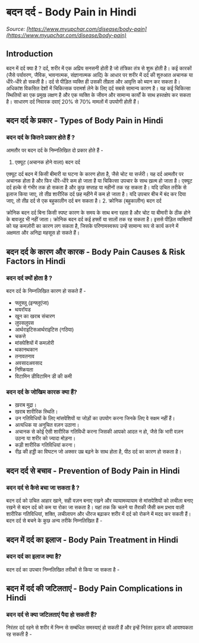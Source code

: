 # बदन दर्द - Body Pain in Hindi
_Source: [https://www.myupchar.com/disease/body-pain](https://www.myupchar.com/disease/body-pain)_

## Introduction
बदन में दर्द क्या है ?
दर्द, शरीर में एक अप्रिय सनसनी होती है जो तंत्रिका तंत्र से शुरू होती है। कई कारकों (जैसे पर्यावरण, जैविक, भावनात्मक, संज्ञानात्मक आदि) के आधार पर शरीर में दर्द की शुरुआत अचानक या धीरे-धीरे हो सकती है। दर्द से पीड़ित व्यक्ति ही उसकी तीव्रता और आवृत्ति को ब्यान कर सकता है।
अधिकांश विकसित देशों में चिकित्सक परामर्श लेने के लिए दर्द सबसे सामान्य कारण है। यह कई चिकित्सा स्थितियों का एक प्रमुख लक्षण है और एक व्यक्ति के जीवन और सामान्य कार्यों के साथ हस्तक्षेप कर सकता है। साधारण दर्द निवारक दवाएं 20% से 70% मामलों में उपयोगी होती हैं।

## बदन दर्द के प्रकार - Types of Body Pain in Hindi
### बदन दर्द के कितने प्रकार होते हैं ?
आमतौर पर बदन दर्द के निम्नलिखित दो प्रकार होते हैं -
1. एक्यूट (अचानक होने वाला) बदन दर्द
एक्यूट दर्द बदन में किसी बीमारी या घटना के कारण होता है, जैसे चोट या सर्जरी। यह दर्द आमतौर पर अचानक होता है और फिर धीरे-धीरे कम हो जाता है या चिकित्सा उपचार के साथ ख़त्म हो जाता है।
एक्यूट दर्द हल्के से गंभीर तक हो सकता है और कुछ सप्ताह या महीनों तक रह सकता है। यदि उचित तरीके से इलाज किया जाए, तो तीव्र शारीरिक दर्द छह महीने में कम हो जाता है। यदि उपचार बीच में बंद कर दिया जाए, तो तीव्र दर्द से एक बहुकालीन दर्द बन सकता है।
2. क्रोनिक (बहुकालीन) बदन दर्द
क्रोनिक बदन दर्द बिना किसी स्पष्ट कारण के समय के साथ बना रहता है और चोट या बीमारी के ठीक होने के बावजूद भी नहीं जाता। क्रोनिक बदन दर्द कई हफ्तों या सालों तक रह सकता है। इससे पीड़ित व्यक्तियों को यह कमज़ोरी का कारण लग सकता है, जिसके परिणामस्वरूप उन्हें सामान्य रूप से कार्य करने में अक्षमता और अनिद्रा महसूस हो सकते हैं।

## बदन दर्द के कारण और कारक - Body Pain Causes & Risk Factors in Hindi
### बदन दर्द क्यों होता है ?
बदन दर्द के निम्नलिखित कारण हो सकते हैं -
- फ्लूफ्लू (इन्फ्लुएंजा)
- थयरॉयड
- खून का खराब संचारण
- लुपसलुपस
- आर्थराइटिसआर्थराइटिस (गठिया)
- चकत्ते
- मांसपेशियों में कमज़ोरी
- थकानथकान
- तनावतनाव
- अवसादअवसाद
- निष्क्रियता
- विटामिन डीविटामिन डी की कमी
### बदन दर्द के जोखिम कारक क्या हैं?
- ख़राब मुद्रा।
- खराब शारीरिक स्थिति।
- उन गतिविधियों के लिए मांसपेशियों या जोड़ों का उपयोग करना जिनके लिए वे सक्षम नहीं हैं।
- अत्यधिक या अनुचित वज़न उठाना।
- अचानक से कोई ऐसी शारीरिक गतिविधी करना जिसकी आपको आदत न हो, जैसे कि भारी वज़न उठना या शरीर को ज्यादा मोड़ना।
- कड़ी शारीरिक गतिविधियां करना।
- रीढ़ की हड्डी का विघटन जो अक्सर उम्र बढ़ने के साथ होता है, पीठ दर्द का कारण हो सकता है।

## बदन दर्द से बचाव - Prevention of Body Pain in Hindi
### बदन दर्द से कैसे बचा जा सकता है ?
बदन दर्द को उचित आहार खाने, सही वज़न बनाए रखने और व्यायामव्यायाम से मांसपेशियों को लचीला बनाए रखने से बदन दर्द को कम या रोका जा सकता है। यहां तक कि चलने या तैराकी जैसी कम प्रभाव वाली शारीरिक गतिविधियां, शक्ति, लचीलापन और धीरज बढ़ाकर शरीर में दर्द को रोकने में मदद कर सकती हैं।
बदन दर्द से बचने के कुछ अन्य तरीके निम्नलिखित हैं -

## बदन में दर्द का इलाज - Body Pain Treatment in Hindi
### बदन दर्द का इलाज क्या है?
बदन दर्द का उपचार निम्नलिखित तरीकों से किया जा सकता है -

## बदन में दर्द की जटिलताएं - Body Pain Complications in Hindi
### बदन दर्द से क्या जटिलताएं पैदा हो सकती हैं?
निरंतर दर्द रहने से शरीर में निम्न से सम्बंधित समस्याएं हो सकती हैं और इन्हें निरंतर इलाज की आवश्यकता रह सकती है -

